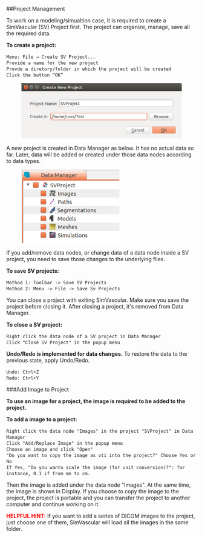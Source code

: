 ##Project Management

To work on a modeling/simualtion case, it is required to create a SimVascular (SV) Project first. The project can organize, manage, save all the required data. 

**To create a project:**

	Menu: File → Create SV Project...
	Provide a name for the new project
	Provde a diretory/folder in which the project will be created
	Click the button “OK”

<figure>
  <img class="svImg svImgMd" src="documentation/quickguide/imgs/newprojectdialog.png"> 
  <figcaption class="svCaption" ></figcaption>
</figure>

A new project is created in Data Manager as below. It has no actual data so far. Later, data will be added or created under those data nodes according to data types.

<figure>
  <img class="svImg svImgSm" src="documentation/quickguide/imgs/emptyproject.png"> 
  <figcaption class="svCaption" ></figcaption>
</figure>

If you add/remove data nodes, or change data of a data node inside a SV project, you need to save those changes to the underlying files.

**To save SV projects:**

	Method 1: Toolbar -> Save SV Projects
	Method 2: Menu -> File -> Save Sv Projects

You can close a project with exiting SimVascular. Make sure you save the project before closing it. After closing a project, it's removed from Data Manager.


**To close a SV project:**

	Right click the data node of a SV project in Data Manager
	Click "Close SV Project" in the popup menu


**Undo/Redo is implemented for data changes.** To restore the data to the previous state, apply Undo/Redo.

	Undo: Ctrl+Z
	Redo: Ctrl+Y

###Add Image to Project

**To use an image for a project, the image is required to be added to the project.**

**To add a image to a project:**

	Right click the data node "Images" in the project "SVProject" in Data Manager
	Click "Add/Replace Image" in the popup menu
	Choose an image and click "Open"
	"Do you want to copy the image as vti into the project?" Choose Yes or No
	If Yes, "Do you wanto scale the image (for unit conversion)?": for instance, 0.1 if from mm to cm.

Then the image is added under the data node "Images". At the same time, the image is shown in Display. If you choose to copy the image to the project, the project is portable and you can transfer the project to another computer and continue working on it.

<font color="red">**HELPFUL HINT:** </font> If you want to add a series of DICOM images to the project, just choose one of them, SimVascular will load all the images in the same folder.
